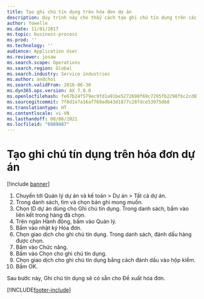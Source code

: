 ```yaml
---
title: Tạo ghi chú tín dụng trên hóa đơn dự án
description: Quy trình này cho thấy cách tạo ghi chú tín dụng trên các hóa đơn dự án đã được đăng.
author: Yowelle
ms.date: 11/01/2017
ms.topic: business-process
ms.prod: ''
ms.technology: ''
audience: Application User
ms.reviewer: josaw
ms.search.scope: Operations
ms.search.region: Global
ms.search.industry: Service industries
ms.author: andchoi
ms.search.validFrom: 2016-06-30
ms.dyn365.ops.version: AX 7.0.0
ms.openlocfilehash: fe67b24f579ec9fd1a91be5272698f69c7295fb2298fbc2cd872f24a5858ce99
ms.sourcegitcommit: 7f8d1e7a16af769adb43d1877c28fdce53975db8
ms.translationtype: HT
ms.contentlocale: vi-VN
ms.lasthandoff: 08/06/2021
ms.locfileid: "6989487"
---
```

# <a name="create-a-credit-note-on-project-invoices"></a>Tạo ghi chú tín dụng trên hóa đơn dự án

[!include [banner](../../includes/banner.md)]

1. Chuyển tới Quản lý dự án và kế toán > Dự án > Tất cả dự án. 
2. Trong danh sách, tìm và chọn bản ghi mong muốn. 
3. Chọn ID dự án dùng cho Ghi chú tín dụng. Trong danh sách, bấm vào liên kết trong hàng đã chọn. 
4. Trên ngăn Hành động, bấm vào Quản lý. 
5. Bấm vào nhật ký Hóa đơn. 
6. Chọn giao dịch cho ghi chú tín dụng. Trong danh sách, đánh dấu hàng được chọn. 
7. Bấm vào Chức năng. 
8. Bấm vào Chọn cho ghi chú tín dụng. 
9. Chọn giao dịch cho ghi chú tín dụng bằng cách đánh dấu vào hộp kiểm.
10. Bấm OK. 

Sau bước này, Ghi chú tín dụng sẽ có sẵn cho Đề xuất hóa đơn.


[!INCLUDE[footer-include](../../includes/footer-banner.md)]